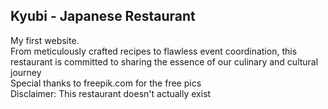 <h2>Kyubi - Japanese Restaurant</h2>
My first website. <br>
From meticulously crafted recipes to flawless event coordination, this restaurant is committed to sharing the essence of our culinary and cultural journey
 <br>
Special thanks to freepik.com for the free pics
 <br>
Disclaimer: This restaurant doesn't actually exist
